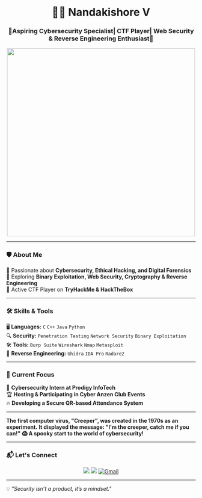 <h1 align="center">👨‍💻 Nandakishore V</h1>
<h3 align="center">🚀Aspiring Cybersecurity Specialist| CTF Player| Web Security & Reverse Engineering Enthusiast🔐</h3>

<p align="center">
  <img src="https://github.com/NandakishoreV/NandakishoreV/assets/cybersecurity.gif" width="500"/>
</p>

---

### 🛡️ About Me  
🔹 Passionate about **Cybersecurity, Ethical Hacking, and Digital Forensics**  
🔹 Exploring **Binary Exploitation, Web Security, Cryptography & Reverse Engineering**  
🔹 Active CTF Player on **TryHackMe & HackTheBox**  

---

### 🛠️ Skills & Tools  
🖥️ **Languages:** `C` `C++` `Java` `Python`  
🔍 **Security:** `Penetration Testing` `Network Security` `Binary Exploitation`  
🛠️ **Tools:** `Burp Suite` `Wireshark` `Nmap` `Metasploit`  
🔎 **Reverse Engineering:** `Ghidra` `IDA Pro` `Radare2`  

---

### 📌 Current Focus  
🚀 **Cybersecurity Intern at Prodigy InfoTech**  
🏆 **Hosting & Participating in Cyber Anzen Club Events**  
🔥 **Developing a Secure QR-based Attendance System**  

---

**The first computer virus, "Creeper", was created in the 1970s as an experiment.**
**It displayed the message: "I'm the creeper, catch me if you can!"**
**😱 A spooky start to the world of cybersecurity!**

---

### 📬 Let's Connect  
<p align="center">
  <a href="https://www.linkedin.com/in/nkofficial"><img src="https://img.shields.io/badge/LinkedIn-blue?style=for-the-badge&logo=linkedin"></a>
  <a href="https://www.instagram.com/ascend_x/"><img src="https://img.shields.io/badge/Instagram-purple?style=for-the-badge&logo=instagram"></a>
  <a href="mailto:kishore181206@gmail.com">
  <img src="https://img.shields.io/badge/Email-red?style=for-the-badge&logo=gmail" alt="Gmail"/>
</a>
</p>

---

💡 *"Security isn’t a product, it’s a mindset."*  
